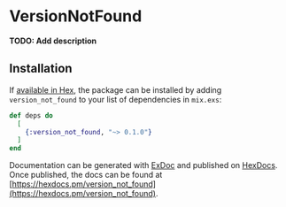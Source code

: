# VersionNotFound

**TODO: Add description**

## Installation

If [available in Hex](https://hex.pm/docs/publish), the package can be installed
by adding `version_not_found` to your list of dependencies in `mix.exs`:

```elixir
def deps do
  [
    {:version_not_found, "~> 0.1.0"}
  ]
end
```

Documentation can be generated with [ExDoc](https://github.com/elixir-lang/ex_doc)
and published on [HexDocs](https://hexdocs.pm). Once published, the docs can
be found at [https://hexdocs.pm/version_not_found](https://hexdocs.pm/version_not_found).

